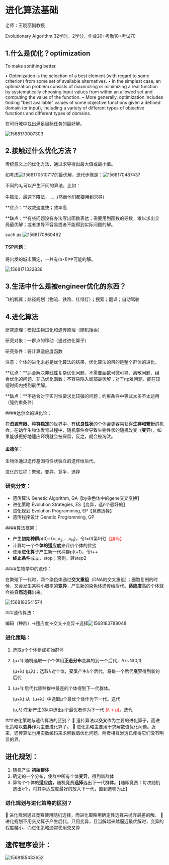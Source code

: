 # 进化算法基础

老师：王晓丽副教授

Evolutionary Algorithm 32学时，2学分，作业20+考勤10+考试70

## 1.什么是优化？optimization

To make sonthing better.

• Optimization is the selection of a best element (with regard to some criterion) from some set of available alternatives.
• In the simplest case, an optimization problem consists of maximizing or minimizing a real function by systematically choosing input values from within an allowed set and computing the value of the function. 
• More generally, optimization includes finding "best available" values of some objective functions given a defined domain (or input), including a variety of different types of objective functions and different types of domains.

在可行域中找出满足目标任务的最好解。

![1568170007303](C:\Users\娜\AppData\Roaming\Typora\typora-user-images\1568170007303.png)

## 2.接触过什么优化方法？

传统意义上的优化方法，通过求导得出最大值或最小值。

如考虑![1568170510717](C:\Users\娜\AppData\Roaming\Typora\typora-user-images\1568170510717.png)的最优解，迭代步骤是：![1568170487437](C:\Users\娜\AppData\Roaming\Typora\typora-user-images\1568170487437.png)

不同的d<sub>k</sub>可以产生不同的算法，比如：

牛顿法、最速下降法、......(然而他们都要用到求导)

**优点：**收敛速度快；效率高

**缺点：**有些问题没有办法写出函数表达；需要用到函数的导数，难以求出全局最优解；或者求导不容易或者不能得到实际问题的解。

such as:![1568170860462](C:\Users\娜\AppData\Roaming\Typora\typora-user-images\1568170860462.png)

#### TSP问题：

将出发的城市固定，一共有(n-1)!中可能的解。

![1568171332836](C:\Users\娜\AppData\Roaming\Typora\typora-user-images\1568171332836.png)

## 3.生活中什么是被engineer优化的东西？

飞机机翼；路径规划（物流、铁路、红绿灯）；搜索；翻译；自动驾驶

## 4.进化算法

研究原理：模拟生物进化和遗传原理（随机搜索）

研究对象：一群点的移动（通过进化算子）

研究条件：要计算适应度函数

注意：个体的进化未必是优化算法的结果，优化算法的目的是整个群体的进化。

**优点：**适合解决非线性复杂优化问题、不需要函数可微可导、离散问题、组合优化的问题、非凸优化函数；不容易陷入局部最优解；对于np难问题，能在较短时间内找到最优解。

**缺点：**不适合对于实时性要求比较强的问题；约束条件中等式太多不太适用（强约束条件）

####达尔文的进化论：

在**资源有限、种群稳定**的世界中，有**优良性状**的个体会更容易获得**生存和繁衍**的机会。在幼年生物体发育过程中，随机事件会导致生物性状的随机改变（**变异**），如果能够更好地适应环境就会被保留，反之，就会被淘汰。

#### 孟德尔：

生物体通过遗传基因将性状独立的遗传给后代。

进化的过程：繁殖，变异，竞争，选择

### 研究分支：

- 遗传算法 Genetic Algorithm, GA【by染色体中的gene交叉变换】
- 进化策略 Evolution Strategies, ES【变异，选n个最好的】
- 进化规划 Evolution Programming, EP【竞赛选择】
- 遗传程序设计 Genetic Programming, GP

####算法框架：

- 产生**初始种群**p(0)={x<sub>1</sub>,x<sub>2</sub>,...,x<sub>N</sub>}，令t=0(第0代)<font color=red>【编码】</font>
- 计算每一个**个体的适应度**来评价个体的优劣
- 使用**进化算子**产生新一代种群p(t+1)，令t++
- **终止条件**成立，stop；否则，转step2

####生物学中的遗传：

在繁殖下一代时，两个染色体通过**交叉重组**（DNA的交叉重组）；细胞复制的时候，又会发生某种小概率的**变异**，产生新的染色体遗传给后代。**适应度**高的个体就会被**自然选择**出来。

![1568183541574](C:\Users\娜\AppData\Roaming\Typora\typora-user-images\1568183541574.png)

###遗传算法：

编码（种群）->适应度->交叉->变异->选择![1568183788048](C:\Users\娜\AppData\Roaming\Typora\typora-user-images\1568183788048.png)

### 进化策略：

1. 选取μ个个体组成初始群体

2. (μ+1):随机选取一个个体用**正态分布**变异的到一个后代，Δx~N(0,1)

   (μ+λ) (μ,λ)：选取λ对个体，**交叉**产生λ个后代，将每一个后代**变异**得到新的后代

3. (μ+1):后代代替种群中最差的个体得到下一代群体。

   (μ+λ):从（μ+λ）中选取μ个最优个体作为下一代。迭代

    (μ,λ):在新产生的λ中选出μ个最优者作为下一代<font color=red> (λ > μ)</font>。迭代

###进化策略与遗传算法的区别？
 遗传算法以**交叉**作为主要的进化算子，而进化策略以**变异**作为主要进化算子。
 进化策略主要用于求解数值优化问题。近来，遗传算法也用实数编码来求解数值优化问题，两者相互渗透已使得它们没有明显的界。

## 进化规划：

1. 随机产生 **初始群体**
2. 确定的一个分布，使群中所有个体**变异**，得到新群体
3. 算每个个体的**适应度**，随机竞赛**选择**选出下一代群体。【随即竞赛：每次随机选出k个，将其中适应度最好的放入下一代，直到选够为止】

### 进化规划与进化策略的区别？
 进化规划通过竞赛使用随机选择，而进化策略用确定性选择来抛弃最差的解。
 进化规划不用交叉算子产生后代，只用变异，且当解越来越逼近最优解时，变异的程度越小，而进化策略通常使用交叉算

## 遗传程序设计：

![1568185433652](C:\Users\娜\AppData\Roaming\Typora\typora-user-images\1568185433652.png)